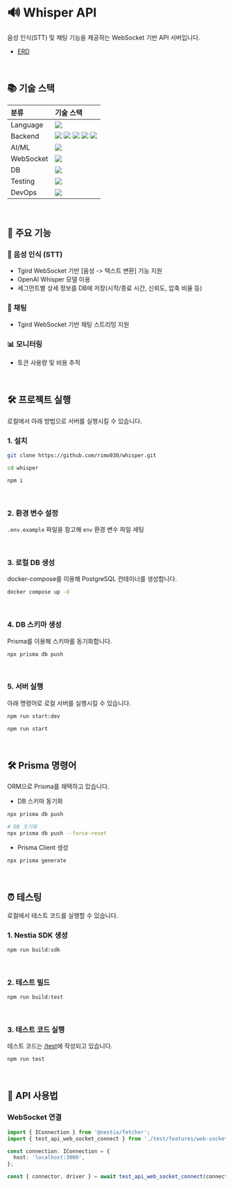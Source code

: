 # 🔊 Whisper API

음성 인식(STT) 및 채팅 기능을 제공하는 WebSocket 기반 API 서버입니다.

- [ERD](./prisma/docs/ERD.md)

<br>

## 📚 기술 스택

| 분류      | 기술 스택                                                                                                                                                                                                                                                                                                                                                                                                                                                                                                                                         |
| :-------- | :------------------------------------------------------------------------------------------------------------------------------------------------------------------------------------------------------------------------------------------------------------------------------------------------------------------------------------------------------------------------------------------------------------------------------------------------------------------------------------------------------------------------------------------------ |
| Language  | [![](https://img.shields.io/badge/TypeScript-3178C6?style=flat-square&logo=TypeScript&logoColor=white)]()                                                                                                                                                                                                                                                                                                                                                                                                                                         |
| Backend   | [![](https://img.shields.io/badge/Node.js-339933?style=flat-square&logo=Node.js&logoColor=white)]() [![](https://img.shields.io/badge/NestJS-E0234E?style=flat-square&logo=NestJS&logoColor=white)]() [![](https://img.shields.io/badge/Nestia-C21325?style=flat-square&logo=NestJS&logoColor=white)](https://nestia.io/) [![](https://img.shields.io/badge/Typia-3178C6?style=flat-square&logo=TypeScript&logoColor=white)](https://typia.io/) [![](https://img.shields.io/badge/Prisma-2D3748?style=flat-square&logo=Prisma&logoColor=white)]() |
| AI/ML     | [![](https://img.shields.io/badge/OpenAI-412991?style=flat-square&logo=OpenAI&logoColor=white)]()                                                                                                                                                                                                                                                                                                                                                                                                                                                 |
| WebSocket | [![](https://img.shields.io/badge/TGrid-C21325?style=flat-square&logo=NestJS&logoColor=white)](https://github.com/samchon/tgrid)                                                                                                                                                                                                                                                                                                                                                                                                                  |
| DB        | [![](https://img.shields.io/badge/Postgresql-4169E1?style=flat-square&logo=postgresql&logoColor=white)]()                                                                                                                                                                                                                                                                                                                                                                                                                                         |
| Testing   | [![](https://img.shields.io/badge/Nestia%20e2e%20Testing-C21325?style=flat-square&logo=NestJS&logoColor=white)](https://nestia.io/docs/sdk/e2e/)                                                                                                                                                                                                                                                                                                                                                                                                  |
| DevOps    | [![](https://img.shields.io/badge/Docker-2496ED?style=flat-square&logo=Docker&logoColor=white)]()                                                                                                                                                                                                                                                                                                                                                                                                                                                 |

<br>

## 🎯 주요 기능

### 🎤 음성 인식 (STT)

- Tgird WebSocket 기반 [음성 -> 텍스트 변환] 기능 지원
- OpenAI Whisper 모델 이용
- 세그먼트별 상세 정보를 DB에 저장(시작/종료 시간, 신뢰도, 압축 비율 등)

### 💬 채팅

- Tgird WebSocket 기반 채팅 스트리밍 지원

### 📊 모니터링

- 토큰 사용량 및 비용 추적

<br>

## 🛠️ 프로젝트 실행

로컬에서 아래 방법으로 서버를 실행시킬 수 있습니다.

### 1. 설치

```sh
git clone https://github.com/rimo030/whisper.git
```

```sh
cd whisper
```

```sh
npm i
```

<br>

### 2. 환경 변수 설정

`.env.example` 파일을 참고해 `env` 환경 변수 파일 세팅

<br>

### 3. 로컬 DB 생성

docker-compose를 이용해 PostgreSQL 컨테이너를 생성합니다.

```sh
docker compose up -d
```

<br>

### 4. DB 스키마 생성

Prisma를 이용해 스키마를 동기화합니다.

```sh
npx prisma db push
```

<br>

### 5. 서버 실행

아래 명령어로 로컬 서버를 실행시킬 수 있습니다.

```sh
npm run start:dev

npm run start
```

<br>

## 🛠️ Prisma 명령어

ORM으로 Prisma를 채택하고 있습니다.

- DB 스키마 동기화

```sh
npx prisma db push

# DB 초기화
npx prisma db push --force-reset
```

- Prisma Client 생성

```sh
npx prisma generate
```

<br>

## ⏰ 테스팅

로컬에서 테스트 코드를 실행할 수 있습니다.

### 1. Nestia SDK 생성

```sh
npm run build:sdk
```

<br>

### 2. 테스트 빌드

```sh
npm run build:test
```

<br>

### 3. 테스트 코드 실행

테스트 코드는 [/test](./test)에 작성되고 있습니다.

```sh
npm run test
```

<br>

## 📡 API 사용법

### WebSocket 연결

```typescript
import { IConnection } from '@nestia/fetcher';
import { test_api_web_socket_connect } from './test/features/web-sockets/test_api_web_socket_connect';

const connection: IConnection = {
  host: 'localhost:3000',
};

const { connector, driver } = await test_api_web_socket_connect(connection);
```
